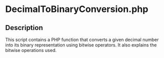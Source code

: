 # DecimalToBinaryConversion.php

## Description
This script contains a PHP function that converts a given decimal number into its binary representation using bitwise operators. It also explains the bitwise operations used.

